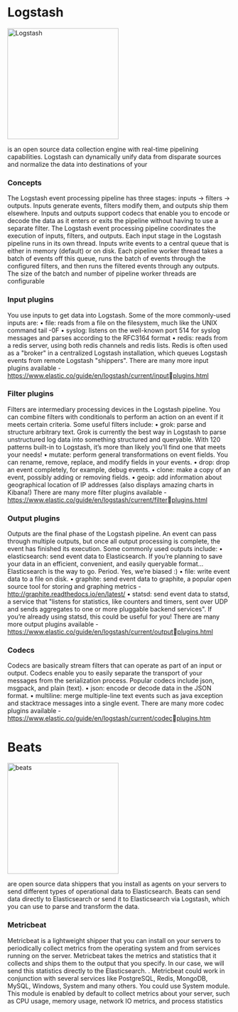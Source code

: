 # Logstash

<img src="https://www.elastic.co/guide/en/logstash/7.17/static/images/logstash.png" alt="Logstash" height="250px" width="auto"/>

is an open source data collection engine
with real-time pipelining capabilities.
Logstash can dynamically unify data from
disparate sources and normalize the data
into destinations of your

### Concepts
The Logstash event processing pipeline has three stages: inputs → filters → outputs. Inputs generate 
events, filters modify them, and outputs ship them elsewhere. Inputs and outputs support codecs that 
enable you to encode or decode the data as it enters or exits the pipeline without having to use a separate 
filter.
The Logstash event processing pipeline coordinates the execution of inputs, filters, and outputs.
Each input stage in the Logstash pipeline runs in its own thread. Inputs write events to a central queue that 
is either in memory (default) or on disk. Each pipeline worker thread takes a batch of events off this queue, 
runs the batch of events through the configured filters, and then runs the filtered events through any 
outputs. The size of the batch and number of pipeline worker threads are configurable

### Input plugins
You use inputs to get data into Logstash. Some of the more commonly-used inputs are:
• file: reads from a file on the filesystem, much like the UNIX command tail -0F
• syslog: listens on the well-known port 514 for syslog messages and parses according to the RFC3164 
format
• redis: reads from a redis server, using both redis channels and redis lists. Redis is often used as a 
"broker" in a centralized Logstash installation, which queues Logstash events from remote Logstash 
"shippers".
There are many more input plugins available - https://www.elastic.co/guide/en/logstash/current/inputplugins.html

### Filter plugins
Filters are intermediary processing devices in the Logstash pipeline. You can combine filters with 
conditionals to perform an action on an event if it meets certain criteria. Some useful filters include:
• grok: parse and structure arbitrary text. Grok is currently the best way in Logstash to parse 
unstructured log data into something structured and queryable. With 120 patterns built-in to Logstash, 
it’s more than likely you’ll find one that meets your needs!
• mutate: perform general transformations on event fields. You can rename, remove, replace, and modify 
fields in your events.
• drop: drop an event completely, for example, debug events.
• clone: make a copy of an event, possibly adding or removing fields.
• geoip: add information about geographical location of IP addresses (also displays amazing charts in 
Kibana!)
There are many more filter plugins available - https://www.elastic.co/guide/en/logstash/current/filterplugins.html

### Output plugins
Outputs are the final phase of the Logstash pipeline. An event can pass through multiple outputs, but once 
all output processing is complete, the event has finished its execution. Some commonly used outputs 
include:
• elasticsearch: send event data to Elasticsearch. If you’re planning to save your data in an efficient, 
convenient, and easily queryable format…Elasticsearch is the way to go. Period. Yes, we’re biased :)
• file: write event data to a file on disk.
• graphite: send event data to graphite, a popular open source tool for storing and graphing metrics -
http://graphite.readthedocs.io/en/latest/
• statsd: send event data to statsd, a service that "listens for statistics, like counters and timers, sent 
over UDP and sends aggregates to one or more pluggable backend services". If you’re already using 
statsd, this could be useful for you!
There are many more output plugins available - https://www.elastic.co/guide/en/logstash/current/outputplugins.html

### Codecs
Codecs are basically stream filters that can operate as part of an input or output. Codecs enable you to 
easily separate the transport of your messages from the serialization process. Popular codecs 
include json, msgpack, and plain (text).
• json: encode or decode data in the JSON format.
• multiline: merge multiple-line text events such as java exception and stacktrace messages into a single 
event.
There are many more codec plugins available - https://www.elastic.co/guide/en/logstash/current/codecplugins.htm


# Beats

<img src="https://www.elastic.co/guide/en/beats/libbeat/current/images/beats-platform.png" alt="beats" height="250px" width="auto">

are open source data shippers that you
install as agents on your servers to send
different types of operational data
to Elasticsearch. Beats can send data
directly to Elasticsearch or send it to
Elasticsearch via Logstash, which you can
use to parse and transform the data.

### Metricbeat
Metricbeat is a lightweight shipper that you can install on your servers to periodically collect metrics from 
the operating system and from services running on the server. Metricbeat takes the metrics and statistics 
that it collects and ships them to the output that you specify. In our case, we will send this statistics 
directly to the Elasticsearch.
.
Metricbeat could work in conjunction with several services like PostgreSQL, Redis, MongoDB, MySQL, 
Windows, System and many others.
You could use System module. This module is enabled by default to collect metrics about your server, 
such as CPU usage, memory usage, network IO metrics, and process statistics